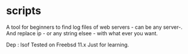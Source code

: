 # scripts
A tool for beginners to find  log files of web servers - can be any server-. 
And replace ip - or any string elsee -  with what ever you want.

Dep : lsof 
Tested on Freebsd 11.x
Just for learning.
